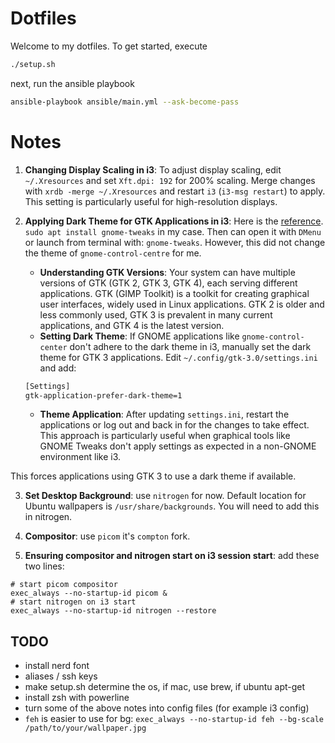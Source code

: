 # Dotfiles

Welcome to my dotfiles. To get started, execute

```bash
./setup.sh
```

next, run the ansible playbook

```bash
ansible-playbook ansible/main.yml --ask-become-pass
```

# Notes

1. **Changing Display Scaling in i3**: To adjust display scaling, edit `~/.Xresources` and set `Xft.dpi: 192` for 200% scaling. Merge changes with `xrdb -merge ~/.Xresources` and restart `i3` (`i3-msg restart`) to apply. This setting is particularly useful for high-resolution displays.

2. **Applying Dark Theme for GTK Applications in i3**: Here is the [reference](https://wiki.archlinux.org/title/GTK#Configuration_tools). `sudo apt install gnome-tweaks` in my case. Then can open it with `DMenu` or launch from terminal with: `gnome-tweaks`. However, this did not change the theme of `gnome-control-centre` for me.
    - **Understanding GTK Versions**: Your system can have multiple versions of GTK (GTK 2, GTK 3, GTK 4), each serving different applications. GTK (GIMP Toolkit) is a toolkit for creating graphical user interfaces, widely used in Linux applications. GTK 2 is older and less commonly used, GTK 3 is prevalent in many current applications, and GTK 4 is the latest version.
    - **Setting Dark Theme**: If GNOME applications like `gnome-control-center` don't adhere to the dark theme in i3, manually set the dark theme for GTK 3 applications. Edit `~/.config/gtk-3.0/settings.ini` and add:

    ```bash
    [Settings]
    gtk-application-prefer-dark-theme=1
    ```

    - **Theme Application**: After updating `settings.ini`, restart the applications or log out and back in for the changes to take effect. This approach is particularly useful when graphical tools like GNOME Tweaks don't apply settings as expected in a non-GNOME environment like i3.

This forces applications using GTK 3 to use a dark theme if available.

3. **Set Desktop Background**: use `nitrogen` for now. Default location for Ubuntu wallpapers is `/usr/share/backgrounds`. You will need to add this in nitrogen.

4. **Compositor**: use `picom` it's `compton` fork.

5. **Ensuring compositor and nitrogen start on i3 session start**: add these two lines:

```
# start picom compositor
exec_always --no-startup-id picom &
# start nitrogen on i3 start
exec_always --no-startup-id nitrogen --restore
```

## TODO

- install nerd font
- aliases / ssh keys
- make setup.sh determine the os, if mac, use brew, if ubuntu apt-get
- install zsh with powerline
- turn some of the above notes into config files (for example i3 config)
- `feh` is easier to use for bg: `exec_always --no-startup-id feh --bg-scale /path/to/your/wallpaper.jpg`
